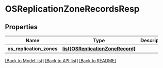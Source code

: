 # OSReplicationZoneRecordsResp

## Properties
Name | Type | Description | Notes
------------ | ------------- | ------------- | -------------
**os_replication_zones** | [**list[OSReplicationZoneRecord]**](OSReplicationZoneRecord.md) |  | [optional] 

[[Back to Model list]](../README.md#documentation-for-models) [[Back to API list]](../README.md#documentation-for-api-endpoints) [[Back to README]](../README.md)


